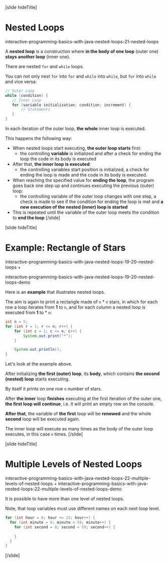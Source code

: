[slide hideTitle]
# Nested Loops

interactive-programming-basics-with-java-nested-loops-21-nested-loops

A **nested loop** is a construction where **in the body of one loop** (outer one) **stays another loop** (inner one). 

There are nested `for` and `while` loops.

You can not only nest `for` into `for` and `while` into `while`, but `for` into `while` and vice versa:
```java
// Outer Loop
while (condition) {
   // Inner Loop 
   for (variable initialization; condition; increment) {   
       // Statements
   }
}
```
In each iteration of the outer loop, **the whole** inner loop is executed. 

This happens the following way:
* When nested loops start executing, **the outer loop starts** first: 
  * the controlling **variable** is initialized and after a check for ending the loop the code in its body is executed
* After that, **the inner loop is executed**: 
  * the controlling variables start position is initialized, a check for ending the loop is made and the code in its body is executed.
* When reaching the specified value for **ending the loop**, the program goes back one step up and continues executing the previous (outer) loop:
  * the controlling variable of the outer loop changes with one step, a check is made to see if the condition for ending the loop is met and **a new execution of the nested (inner) loop is started**
* This is repeated until the variable of the outer loop meets the condition to **end the loop**
[/slide]

[slide hideTitle]
# Example: Rectangle of Stars

interactive-programming-basics-with-java-nested-loops-19-20-nested-loops + 

interactive-programming-basics-with-java-nested-loops-19-20-nested-loops-demo

Here is an **example** that illustrates nested loops. 

The aim is again to print a rectangle made of `n` * `n` stars, in which for each row a loop iterates from **1** to `n`, and for each column a nested loop is executed from **1** to * `n`:

```java live
int n = 5;
for (int r = 1; r <= n; r++) {
    for (int c = 1; c <= n; c++) {
        System.out.print("*");
    }

    System.out.println();
}
```

Let's look at the example above. 

After initializing **the first (outer) loop**, its **body**, which contains **the second (nested) loop** starts executing. 

By itself it prints on one row `n` number of stars. 

After **the inner** loop **finishes** executing at the first iteration of the outer one, **the first loop will continue**, i.e. it will print an empty row on the console. 

**After that**, the variable of **the first** loop will be **renewed** and the whole **second** loop will be executed again. 

The inner loop will execute as many times as the body of the outer loop executes, in this case `n` times.
[/slide]

[slide hideTitle]

# Multiple Levels of Nested Loops

interactive-programming-basics-with-java-nested-loops-22-multiple-levels-of-nested-loops + interactive-programming-basics-with-java-nested-loops-22-multiple-levels-of-nested-loops-demo

It is possible to have more than one level of nested loops.

Note, that loop variables must use different names on each next loop level.

```java
for (int hour = 0; hour <= 23; hour++) {
  for (int minute = 0; minute < 59; minute++) {
    for (int second = 0; second < 59; second++) {
      
    }
  }
}
```

[/slide]